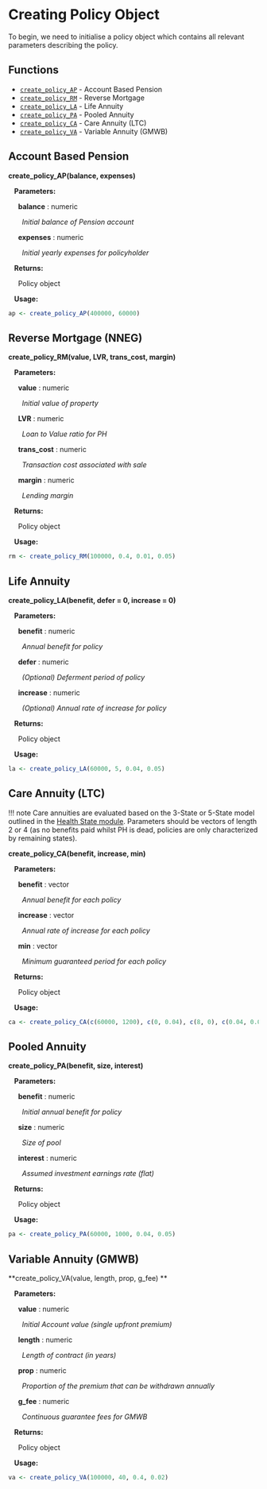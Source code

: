 # Creating Policy Object

To begin, we need to initialise a policy object which contains all 
relevant parameters describing the policy.

## Functions

* [`create_policy_AP`](#ABP) - Account Based Pension
* [`create_policy_RM`](#RM) - Reverse Mortgage
* [`create_policy_LA`](#LA) - Life Annuity
* [`create_policy_PA`](#PA) - Pooled Annuity
* [`create_policy_CA`](#CA) - Care Annuity (LTC)
* [`create_policy_VA`](#VA) - Variable Annuity (GMWB)

<a name="ABP"></a>

## Account Based Pension

**create_policy_AP(balance, expenses)**

&nbsp;&nbsp; **Parameters:**

&nbsp;&nbsp;&nbsp;&nbsp; **balance** : numeric 

&nbsp;&nbsp;&nbsp;&nbsp;&nbsp;&nbsp; *Initial balance of Pension account*

&nbsp;&nbsp;&nbsp;&nbsp; **expenses** : numeric

&nbsp;&nbsp;&nbsp;&nbsp;&nbsp;&nbsp; *Initial yearly expenses for policyholder*

&nbsp;&nbsp; **Returns:**

&nbsp;&nbsp;&nbsp;&nbsp; Policy object

&nbsp;&nbsp; **Usage:**

```r
ap <- create_policy_AP(400000, 60000)
```

<a name="RM"></a>

## Reverse Mortgage (NNEG)

**create_policy_RM(value, LVR, trans_cost, margin)**

&nbsp;&nbsp; **Parameters:**

&nbsp;&nbsp;&nbsp;&nbsp; **value** : numeric 

&nbsp;&nbsp;&nbsp;&nbsp;&nbsp;&nbsp; *Initial value of property*

&nbsp;&nbsp;&nbsp;&nbsp; **LVR** : numeric

&nbsp;&nbsp;&nbsp;&nbsp;&nbsp;&nbsp; *Loan to Value ratio for PH*

&nbsp;&nbsp;&nbsp;&nbsp; **trans_cost** : numeric

&nbsp;&nbsp;&nbsp;&nbsp;&nbsp;&nbsp; *Transaction cost associated with sale*

&nbsp;&nbsp;&nbsp;&nbsp; **margin** : numeric

&nbsp;&nbsp;&nbsp;&nbsp;&nbsp;&nbsp; *Lending margin*

&nbsp;&nbsp; **Returns:**

&nbsp;&nbsp;&nbsp;&nbsp; Policy object

&nbsp;&nbsp; **Usage:**

```r
rm <- create_policy_RM(100000, 0.4, 0.01, 0.05)
```

<a name="LA"></a>

## Life Annuity

**create_policy_LA(benefit, defer = 0, increase = 0)**

&nbsp;&nbsp; **Parameters:**

&nbsp;&nbsp;&nbsp;&nbsp; **benefit** : numeric 

&nbsp;&nbsp;&nbsp;&nbsp;&nbsp;&nbsp; *Annual benefit for policy*

&nbsp;&nbsp;&nbsp;&nbsp; **defer** : numeric

&nbsp;&nbsp;&nbsp;&nbsp;&nbsp;&nbsp; *(Optional) Deferment period of policy*

&nbsp;&nbsp;&nbsp;&nbsp; **increase** : numeric

&nbsp;&nbsp;&nbsp;&nbsp;&nbsp;&nbsp; *(Optional) Annual rate of increase for policy*

&nbsp;&nbsp; **Returns:**

&nbsp;&nbsp;&nbsp;&nbsp; Policy object

&nbsp;&nbsp; **Usage:**

```r
la <- create_policy_LA(60000, 5, 0.04, 0.05)
```

<a name="CA"></a>

## Care Annuity (LTC)

!!! note
    Care annuities are evaluated based on the 3-State or 5-State model 
    outlined in the [Health State module](../Health/overview.md). Parameters should be vectors of length
    2 or 4 (as no benefits paid whilst PH is dead, policies are only characterized by 
    remaining states).

**create_policy_CA(benefit, increase, min)**

&nbsp;&nbsp; **Parameters:**

&nbsp;&nbsp;&nbsp;&nbsp; **benefit** : vector 

&nbsp;&nbsp;&nbsp;&nbsp;&nbsp;&nbsp; *Annual benefit for each policy*

&nbsp;&nbsp;&nbsp;&nbsp; **increase** : vector

&nbsp;&nbsp;&nbsp;&nbsp;&nbsp;&nbsp; *Annual rate of increase for each policy*

&nbsp;&nbsp;&nbsp;&nbsp; **min** : vector

&nbsp;&nbsp;&nbsp;&nbsp;&nbsp;&nbsp; *Minimum guaranteed period for each policy*

&nbsp;&nbsp; **Returns:**

&nbsp;&nbsp;&nbsp;&nbsp; Policy object

&nbsp;&nbsp; **Usage:**

```r
ca <- create_policy_CA(c(60000, 1200), c(0, 0.04), c(8, 0), c(0.04, 0.05))
```

<a name="PA"></a>

## Pooled Annuity

**create_policy_PA(benefit, size, interest)**

&nbsp;&nbsp; **Parameters:**

&nbsp;&nbsp;&nbsp;&nbsp; **benefit** : numeric 

&nbsp;&nbsp;&nbsp;&nbsp;&nbsp;&nbsp; *Initial annual benefit for policy*

&nbsp;&nbsp;&nbsp;&nbsp; **size** : numeric

&nbsp;&nbsp;&nbsp;&nbsp;&nbsp;&nbsp; *Size of pool*

&nbsp;&nbsp;&nbsp;&nbsp; **interest** : numeric

&nbsp;&nbsp;&nbsp;&nbsp;&nbsp;&nbsp; *Assumed investment earnings rate (flat)*

&nbsp;&nbsp; **Returns:**

&nbsp;&nbsp;&nbsp;&nbsp; Policy object

&nbsp;&nbsp; **Usage:**

```r
pa <- create_policy_PA(60000, 1000, 0.04, 0.05)
```

<a name="VA"></a>

## Variable Annuity (GMWB)

**create_policy_VA(value, length, prop, g_fee) **

&nbsp;&nbsp; **Parameters:**

&nbsp;&nbsp;&nbsp;&nbsp; **value** : numeric 

&nbsp;&nbsp;&nbsp;&nbsp;&nbsp;&nbsp; *Initial Account value (single upfront premium)*

&nbsp;&nbsp;&nbsp;&nbsp; **length** : numeric

&nbsp;&nbsp;&nbsp;&nbsp;&nbsp;&nbsp; *Length of contract (in years)*

&nbsp;&nbsp;&nbsp;&nbsp; **prop** : numeric 

&nbsp;&nbsp;&nbsp;&nbsp;&nbsp;&nbsp; *Proportion of the premium that can be withdrawn annually*

&nbsp;&nbsp;&nbsp;&nbsp; **g_fee** : numeric

&nbsp;&nbsp;&nbsp;&nbsp;&nbsp;&nbsp; *Continuous guarantee fees for GMWB*

&nbsp;&nbsp; **Returns:**

&nbsp;&nbsp;&nbsp;&nbsp; Policy object

&nbsp;&nbsp; **Usage:**

```r
va <- create_policy_VA(100000, 40, 0.4, 0.02)
```